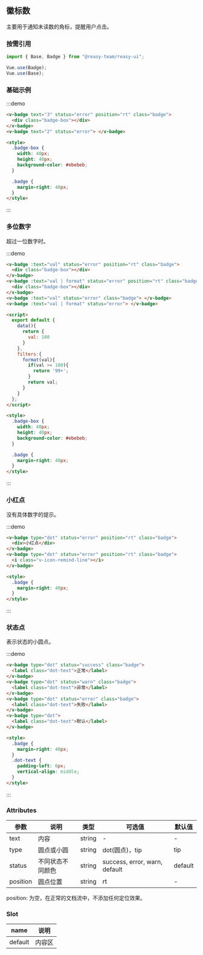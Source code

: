 ## 徽标数

主要用于通知未读数的角标，提醒用户点击。

### 按需引用

```js
import { Base, Badge } from "@reasy-team/reasy-ui";

Vue.use(Badge);
Vue.use(Base);
```


### 基础示例

:::demo

```html
<v-badge text="3" status="error" position="rt" class="badge">
  <div class="badge-box"></div>
</v-badge>
<v-badge text="2" status="error"> </v-badge>

<style>
  .badge-box {
    width: 40px;
    height: 40px;
    background-color: #ebebeb;
  }

  .badge {
    margin-right: 40px;
  }
</style>
```

:::

### 多位数字

超过一位数字时。

:::demo

```html
<v-badge :text="val" status="error" position="rt" class="badge">
  <div class="badge-box"></div>
</v-badge>
<v-badge :text="val | format" status="error" position="rt" class="badge">
  <div class="badge-box"></div>
</v-badge>
<v-badge :text="val" status="error" class="badge"> </v-badge>
<v-badge :text="val | format" status="error"> </v-badge>

<script>
  export default {
    data(){
      return {
        val: 100
      }
    },
    filters:{
      format(val){
        if(val >= 100){
          return '99+';
        }
        return val;
      }
    }
  };
</script>

<style>
  .badge-box {
    width: 40px;
    height: 40px;
    background-color: #ebebeb;
  }

  .badge {
    margin-right: 40px;
  }
</style>
```

:::

### 小红点

没有具体数字的提示。

:::demo

```html
<v-badge type="dot" status="error" position="rt" class="badge">
  <div>小红点</div>
</v-badge>
<v-badge type="dot" status="error" position="rt" class="badge">
  <i class="v-icon-remind-line"></i>
</v-badge>

<style>
  .badge {
    margin-right: 40px;
  }
</style>
```

:::

### 状态点

表示状态的小圆点。

:::demo

```html
<v-badge type="dot" status="success" class="badge">
  <label class="dot-text">正常</label>
</v-badge>
<v-badge type="dot" status="warn" class="badge">
  <label class="dot-text">异常</label>
</v-badge>
<v-badge type="dot" status="error" class="badge">
  <label class="dot-text">失败</label>
</v-badge>
<v-badge type="dot">
  <label class="dot-text">默认</label>
</v-badge>

<style>
  .badge {
    margin-right: 40px;
  }
  .dot-text {
    padding-left: 6px;
    vertical-align: middle;
  }
</style>
```

:::

### Attributes

| 参数     | 说明             | 类型   | 可选值                        | 默认值  |
| -------- | ---------------- | ------ | ----------------------------- | ------- |
| text     | 内容             | string | -                             | -       |
| type     | 圆点或小圆       | string | dot(圆点)，tip                | tip     |
| status   | 不同状态不同颜色 | string | success, error, warn, default | default |
| position | 圆点位置         | string | rt                            | -       |

position: 为空，在正常的文档流中，不添加任何定位效果。

### Slot

| name    | 说明   |
| ------- | ------ |
| default | 内容区 |
